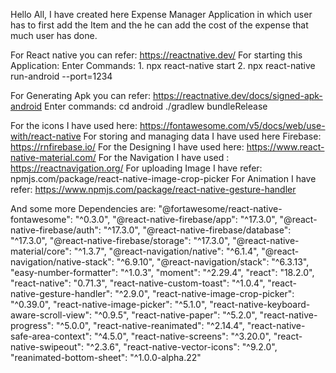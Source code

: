 Hello All,
I have created here Expense Manager Application  in which user has to first add the Item and the he can add the cost of the expense that much user has done.

For React native you can refer: https://reactnative.dev/
For starting this Application:
Enter Commands: 1. npx react-native start  2. npx react-native run-android --port=1234

For Generating Apk you can refer: https://reactnative.dev/docs/signed-apk-android
Enter commands: 
cd android
./gradlew bundleRelease

For the icons I have used here: https://fontawesome.com/v5/docs/web/use-with/react-native
For storing and managing data I have used here Firebase: https://rnfirebase.io/
For the Designing I have used here: https://www.react-native-material.com/
For the Navigation I have used : https://reactnavigation.org/
For uploading Image I have refer: npmjs.com/package/react-native-image-crop-picker
For Animation I have refer: https://www.npmjs.com/package/react-native-gesture-handler

And some more Dependencies are: 
    "@fortawesome/react-native-fontawesome": "^0.3.0",
    "@react-native-firebase/app": "^17.3.0",
    "@react-native-firebase/auth": "^17.3.0",
    "@react-native-firebase/database": "^17.3.0",
    "@react-native-firebase/storage": "^17.3.0",
    "@react-native-material/core": "^1.3.7",
    "@react-navigation/native": "^6.1.4",
    "@react-navigation/native-stack": "^6.9.10",
    "@react-navigation/stack": "^6.3.13",
    "easy-number-formatter": "^1.0.3",
    "moment": "^2.29.4",
    "react": "18.2.0",
    "react-native": "0.71.3",
    "react-native-custom-toast": "^1.0.4",
    "react-native-gesture-handler": "^2.9.0",
    "react-native-image-crop-picker": "^0.39.0",
    "react-native-image-picker": "^5.1.0",
    "react-native-keyboard-aware-scroll-view": "^0.9.5",
    "react-native-paper": "^5.2.0",
    "react-native-progress": "^5.0.0",
    "react-native-reanimated": "^2.14.4",
    "react-native-safe-area-context": "^4.5.0",
    "react-native-screens": "^3.20.0",
    "react-native-swipeout": "^2.3.6",
    "react-native-vector-icons": "^9.2.0",
    "reanimated-bottom-sheet": "^1.0.0-alpha.22"
